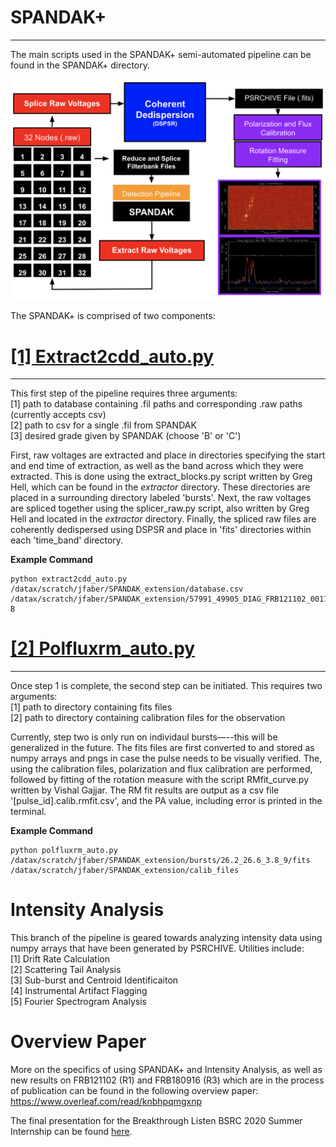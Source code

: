 # SPANDAK+
-----------------
The main scripts used in the SPANDAK+ semi-automated pipeline can be found in the SPANDAK+ directory.

![Flow Graph](spandak+.png)

The SPANDAK+ is comprised of two components:

# [[1] Extract2cdd_auto.py](./extract2cdd_auto.py)
-----------------

This first step of the pipeline requires three arguments:<br/>
[1] path to database containing .fil paths and corresponding .raw paths (currently accepts csv)<br/>
[2] path to csv for a single .fil from SPANDAK<br/>
[3] desired grade given by SPANDAK (choose 'B' or 'C')<br/>

First, raw voltages are extracted and place in directories specifying the start and end time of extraction, as well as the band across which they were extracted. This is done using the extract_blocks.py script written by Greg Hell, which can be found in the *extractor* directory. These directories are placed in a surrounding directory labeled 'bursts'. Next, the raw voltages are spliced together using the splicer_raw.py script, also written by Greg Hell and located in the *extractor* directory. Finally, the spliced raw files are coherently dedispersed using DSPSR and place in 'fits' directories within each 'time_band' directory.

**Example Command** 
```
python extract2cdd_auto.py /datax/scratch/jfaber/SPANDAK_extension/database.csv /datax/scratch/jfaber/SPANDAK_extension/57991_49905_DIAG_FRB121102_0011.csv B
```

# [[2] Polfluxrm_auto.py](./polfluxrm_auto.py)
-----------------
Once step 1 is complete, the second step can be initiated. This requires two arguments:<br/>
[1] path to directory containing fits files<br/>
[2] path to directory containing calibration files for the observation<br/>

Currently, step two is only run on individaul bursts—--this will be generalized in the future. The fits files are first converted to and stored as numpy arrays and pngs in case the pulse needs to be visually verified. The, using the calibration files, polarization and flux calibration are performed, followed by fitting of the rotation measure with the script RMfit_curve.py written by Vishal Gajjar. The RM fit results are output as a csv file '[pulse_id].calib.rmfit.csv', and the PA value, including error is printed in the terminal.

**Example Command** 
```
python polfluxrm_auto.py /datax/scratch/jfaber/SPANDAK_extension/bursts/26.2_26.6_3.8_9/fits /datax/scratch/jfaber/SPANDAK_extension/calib_files
```
# Intensity Analysis

This branch of the pipeline is geared towards analyzing intensity data using numpy arrays that have been generated by PSRCHIVE. Utilities include:<br/>
[1] Drift Rate Calculation<br/>
[2] Scattering Tail Analysis<br/>
[3] Sub-burst and Centroid Identificaiton<br/>
[4] Instrumental Artifact Flagging<br/>
[5] Fourier Spectrogram Analysis<br/>

# Overview Paper

More on the specifics of using SPANDAK+ and Intensity Analysis, as well as new results on FRB121102 (R1) and FRB180916 (R3) which are in the process of publication can be found in the following overview paper: https://www.overleaf.com/read/knbhpqmgxnp

The final presentation for the Breakthrough Listen BSRC 2020 Summer Internship can be found [here](./Breakthrough_Listen_Final_Presentation.pdf).

